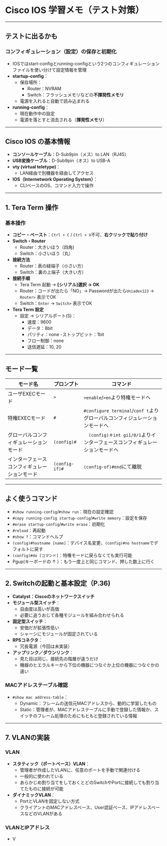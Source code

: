 # Cisco IOS 学習メモ（テスト対策）

---

##  テストに出るかも

### コンフィギュレーション（設定）の保存と初期化
- IOSではstart-configとrunning-configという2つのコンフィギュレーションファイルを使い分けて設定情報を管理
- **startup-config**：
  - 保存場所：
    - Router：NVRAM
    - Switch：フラッシュメモリなどの**不揮発性メモリ**
  - 電源を入れると自動で読み込まれる
- **running-config**：
  - 現在動作中の設定
  - 電源を落とすと消去される（**揮発性メモリ**）

---

## Cisco IOS の基本情報

- **コンソールケーブル**：D-Sub9pin（メス）to LAN（RJ45）
- **USB変換ケーブル**：D-Sub9pin（オス）to USB-A
- **vty (virtual teletype)**：
  - LAN経由で別機器を経由してアクセス
- **IOS（Internetwork Operating System）**：
  - CLIベースのOS、コマンド入力で操作

---

## 1. Tera Term 操作

### 基本操作

- **コピー・ペースト**：`Ctrl + C` / `Ctrl + V`不可、**右クリックで貼り付け**
- **Switch・Router**
  - Router：大きいほう（四角)   
  - Switch：小さいほう（丸） 
- **接続方法**
  - Router：表の緑端子（小さい方）
  - Switch：裏の上端子（大きい方）
- **接続手順**
  - Tera Term 起動 → **[シリアル]選択 → OK**
  - Router：コードが出たら「NO」→ Passwordが出たら`Uniadex123` → `Router>` 表示でOK
  - Switch：`Enter` → `Switch>` 表示でOK
- **Tera Term 設定**
  - 設定 → シリアルポート(S)：
    - 速度：9600
    - データ：8bit
    - パリティ：none
    -ストップビット：1bit
    - フロー制御：none
    - 送信遅延：10, 20

---

## モード一覧

| モード名                   | プロンプト | コマンド                       |
|----------------------------|------------|--------------------------------|
| ユーザEXECモード           | `>`        |  `>enable`/`>en`より特権モードへ   |
| 特権EXECモード             | `#`        | `#configure terminal`/`conf t`よりグローバルコンフィジュレーションモードへ   |
| グローバルコンフィギュレーションモード | `(config)#`|　`(config)＃int gi1/0/1`よりインターフェースコンフィギュレーションモードへ |
| インターフェースコンフィギュレーションモード     | `(config-if)#` | `(config-of)#end`にて離脱              |

---

## よく使うコマンド

- `#show running-config`/`#show run`：現在の設定確認
- `#copy running-config startup-config`/`#write memory`：設定を保存
- `#erase startup-config`/`#write erase`：初期化
- `#reload`：再起動
- `#show ?`：コマンドヘルプ
- `(config)#hostname [name]`：デバイス名変更、`(config)#no hostname`でデフォルトに戻す
- `(config)#do [コマンド]`：特権モードに戻らなくても実行可能
- Pgup(キーボードの ↑ ）：もう一度上と同じコマンド、押した数上に行く

---

## 2. Switchの起動と基本設定（P.36)
- **Catalyst：Ciscoのネットワークスイッチ**  
- **モジュール型スイッチ**：
  - 自由度は高いが高価
  - 必要に追うおじて各種モジュールを組み合わせられる
- **固定型スイッチ**：
  - 安価だが拡張性低い
  - シャーシにモジュールが固定されている
- **RPSコネクタ**：
  - 冗長電源（今回は未実装）
- **アップリンク／ダウンリンク**：
  - 見た目は同じ、接続先の階層が違うだけ
  - 機器のヒエラルキーから下位の機器につなぐか上位の機器につなぐかの違い
### MACアドレステーブル確認

- `#show mac address-table`：
  - Dynamic：フレームの送信元MACアドレスから、動的に学習したもの
  - Static：管理者が、MACアドレステーブルに手動で登録した情報か、スイッチのフレーム処理のためにもともと登録されている情報

---

## 7. VLANの実装

### VLAN

- **スタティック（ポートベース）VLAN**：
  - 管理者が作成したVLANに、任意のポートを手動で関連付ける
  - 一般的に使われている
  - あらかじめ割り当てをしておくとどのSwitchやPortに接続しても割り当てたものに接続が可能
- **ダイナミックVLAN**：
  - PortとVLANを固定しない方式
  - クライアントのMACアドレスベース、User認証ベース、IPアドレスベースなどのVLANがある
  
### VLANとIPアドレス

- V
